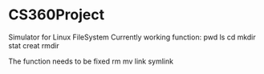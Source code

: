 CS360Project
============

Simulator for Linux FileSystem
Currently working function:
pwd
ls
cd
mkdir
stat
creat
rmdir

The function needs to be fixed
rm
mv
link
symlink
